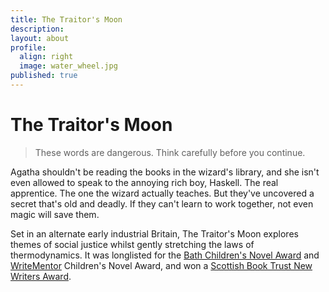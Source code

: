 ```yaml
---
title: The Traitor's Moon
description: 
layout: about
profile:
  align: right
  image: water_wheel.jpg
published: true
---
```


# The Traitor's Moon

> These words are dangerous. Think carefully before you continue.

Agatha shouldn't be reading the books in the wizard's library, and she isn't even allowed to speak to the annoying rich boy, Haskell. The real apprentice. The one the wizard actually teaches. But they've uncovered a secret that's old and deadly. If they can't learn to work together, not even magic will save them.

Set in an alternate early industrial Britain, The Traitor's Moon explores themes of social justice whilst gently stretching the laws of thermodynamics. It was longlisted for the [Bath Children's Novel Award](https://bathnovelaward.co.uk/childrens-novel-award/) and [WriteMentor](https://write-mentor.com/) Children's Novel Award, and won a [Scottish Book Trust New Writers Award](https://www.scottishbooktrust.com/writing-and-authors/new-writers-awards/this-years-new-writers).
